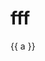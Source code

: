 <script setup lang="ts">
import { ref } from 'vue'

import D1 from './demo/1.basic-table.vue'

const a = ref('123')
</script>

# fff
{{ a }}

<D1 />